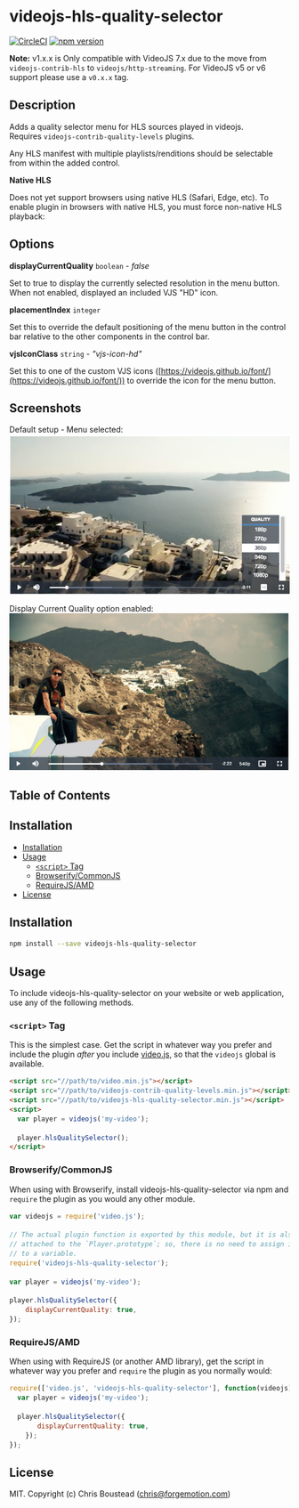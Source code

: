 # videojs-hls-quality-selector
[![CircleCI](https://circleci.com/gh/chrisboustead/videojs-hls-quality-selector/tree/master.svg?style=svg)](https://circleci.com/gh/chrisboustead/videojs-hls-quality-selector/tree/master)
[![npm version](https://badge.fury.io/js/videojs-hls-quality-selector.svg)](https://badge.fury.io/js/videojs-hls-quality-selector)

**Note:** v1.x.x is Only compatible with VideoJS 7.x due to the move from `videojs-contrib-hls` to `videojs/http-streaming`.  For VideoJS v5 or v6 support please use a `v0.x.x` tag.

## Description

Adds a quality selector menu for HLS sources played in videojs.  
Requires `videojs-contrib-quality-levels` plugins.

Any HLS manifest with multiple playlists/renditions should be selectable from within the added control.  

**Native HLS**

Does not yet support browsers using native HLS (Safari, Edge, etc).  To enable plugin in browsers with native HLS, you must force non-native HLS playback:

## Options

**displayCurrentQuality** `boolean` - _false_

Set to true to display the currently selected resolution in the menu button.  When not enabled, displayed an included VJS "HD" icon.

**placementIndex** `integer`

Set this to override the default positioning of the menu button in the control bar relative to the other components in the control bar.

**vjsIconClass** `string` - _"vjs-icon-hd"_

Set this to one of the custom VJS icons ([https://videojs.github.io/font/](https://videojs.github.io/font/)) to override the icon for the menu button. 

## Screenshots

Default setup - Menu selected:
![Example](example.png)


Display Current Quality option enabled:
![Example](example-2.png)

## Table of Contents

<!-- START doctoc generated TOC please keep comment here to allow auto update -->
<!-- DON'T EDIT THIS SECTION, INSTEAD RE-RUN doctoc TO UPDATE -->
## Installation

- [Installation](#installation)
- [Usage](#usage)
  - [`<script>` Tag](#script-tag)
  - [Browserify/CommonJS](#browserifycommonjs)
  - [RequireJS/AMD](#requirejsamd)
- [License](#license)

<!-- END doctoc generated TOC please keep comment here to allow auto update -->
## Installation

```sh
npm install --save videojs-hls-quality-selector
```

## Usage

To include videojs-hls-quality-selector on your website or web application, use any of the following methods.

### `<script>` Tag

This is the simplest case. Get the script in whatever way you prefer and include the plugin _after_ you include [video.js][videojs], so that the `videojs` global is available.

```html
<script src="//path/to/video.min.js"></script>
<script src="//path/to/videojs-contrib-quality-levels.min.js"></script>
<script src="//path/to/videojs-hls-quality-selector.min.js"></script>
<script>
  var player = videojs('my-video');

  player.hlsQualitySelector();
</script>
```

### Browserify/CommonJS

When using with Browserify, install videojs-hls-quality-selector via npm and `require` the plugin as you would any other module.

```js
var videojs = require('video.js');

// The actual plugin function is exported by this module, but it is also
// attached to the `Player.prototype`; so, there is no need to assign it
// to a variable.
require('videojs-hls-quality-selector');

var player = videojs('my-video');

player.hlsQualitySelector({
    displayCurrentQuality: true,
});
```

### RequireJS/AMD

When using with RequireJS (or another AMD library), get the script in whatever way you prefer and `require` the plugin as you normally would:

```js
require(['video.js', 'videojs-hls-quality-selector'], function(videojs) {
  var player = videojs('my-video');

  player.hlsQualitySelector({
       displayCurrentQuality: true,
    });
});
```

## License

MIT. Copyright (c) Chris Boustead (chris@forgemotion.com)


[videojs]: http://videojs.com/
